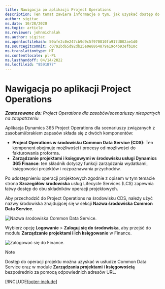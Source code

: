 ```yaml
---
title: Nawigacja po aplikacji Project Operations
description: Ten temat zawiera informacje o tym, jak uzyskać dostęp do Project Operations z Lifecycle Services.
author: sigitac
ms.date: 10/28/2020
ms.topic: article
ms.reviewer: johnmichalak
ms.author: sigitac
ms.openlocfilehash: 50afe2c0e247cb9d9c5f970810fa917d002ae1d0
ms.sourcegitcommit: c0792bd65d92db25e0e8864879a19c4b93efb10c
ms.translationtype: HT
ms.contentlocale: pl-PL
ms.lasthandoff: 04/14/2022
ms.locfileid: "8591877"
---
```

# <a name="navigate-project-operations"></a>Nawigacja po aplikacji Project Operations

_**Zastosowane do:** Project Operations dla zasobów/scenariuszy nieopartych na zaopatrzeniu_



Aplikacja Dynamics 365 Project Operations dla scenariuszy związanych z zasobami/brakiem zapasów składa się z dwóch komponentów: 

 - **Project Operations w środowisku Common Data Service (CDS)**: Ten komponent obejmuje możliwości i procesy od możliwości do fakturowania proforma. 
 - **Zarządzanie projektami i księgowymi w środowisku usługi Dynamics 365 Finance**: ten składnik dotyczy funkcji zarządzania wydatkami, księgowości projektów i rozpoznawania przychodów. 

Po udostępnieniu operacji projektowych zgodnie z opisem w tym temacie strona **Szczegółów środowiska** usług Lifecycle Services (LCS) zapewnia łatwy dostęp do obu składników operacji projektowych.  

Aby przechodzić do Project Operations na środowisku CDS, należy użyć nazwy środowiska znajdującej się w sekcji **Nazwa środowiska Common Data Service**. 

  ![Nazwa środowiska Common Data Service.](./media/environment-name.PNG)

Wybierz opcję **Logowanie** > **Zaloguj się do środowiska**, aby przejść do modułu **Zarządzanie projektami i ich księgowanie** w Finance.  

   ![Zalogować się do Finance.](./media/environment-login.PNG)

> [!NOTE]
> Dostęp do operacji projektu można uzyskać w usłudze Common Data Service oraz w module **Zarządzania projektami i księgowością** bezpośrednio za pomocą odpowiednich adresów URL. 


[!INCLUDE[footer-include](../includes/footer-banner.md)]